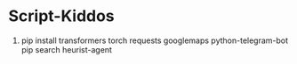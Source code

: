 # Script-Kiddos

1. pip install transformers torch requests googlemaps python-telegram-bot
pip search heurist-agent
